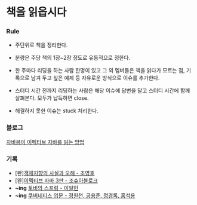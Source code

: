 # 책을 읽읍시다
### Rule

- 주단위로 책을 정리한다.

- 분량은 주당 책의 1장~2장 정도로 유동적으로 정한다.

- 한 주마다 리딩을 하는 사람 한명이 있고 그 외 멤버들은 책을 읽다가 모르는 점, 기록으로 남겨 두고 싶은 예제 등 자유로운 방식으로 이슈를 추가한다.

- 스터디 시간 전까지 리딩하는 사람은 해당 이슈에 답변을 달고 스터디 시간에 함께 살펴본다. 모두가 납득하면 close. 

- 해결하지 못한 이슈는 stuck 처리한다. 

### 블로그
[자바봄이 이펙티브 자바를 읽는 방법](https://javabom.tistory.com/70)

### 기록
- [완][객체지향의 사실과 오해 - 조영호](https://github.com/Java-Bom/ReadingRecord/tree/master/%EA%B0%9D%EC%B2%B4%EC%A7%80%ED%96%A5%EC%9D%98_%EC%82%AC%EC%8B%A4%EA%B3%BC_%EC%98%A4%ED%95%B4)
- [완][이펙티브 자바 3판 - 조슈아블로크](https://github.com/Java-Bom/ReadingRecord/projects/1)
- **~ing** [토비의 스프링 - 이일민](https://github.com/Java-Bom/ReadingRecord/projects/2)
- **~ing** [쿠버네티스 입문 - 정원천, 공용준, 정경록, 홍석용](https://github.com/Java-Bom/ReadingRecord/projects/3)
